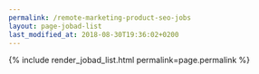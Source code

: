 ```yaml
---
permalink: /remote-marketing-product-seo-jobs
layout: page-jobad-list
last_modified_at: 2018-08-30T19:36:02+0200
---
```

{% include render_jobad_list.html permalink=page.permalink %}
